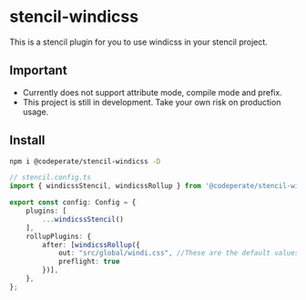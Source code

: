 # stencil-windicss
This is a stencil plugin for you to use windicss in your stencil project.
## Important

- Currently does not support attribute mode, compile mode and prefix.
- This project is still in development. Take your own risk on production usage.

## Install

```bash
npm i @codeperate/stencil-windicss -D
```

```ts
// stencil.config.ts
import { windicssStencil, windicssRollup } from '@codeperate/stencil-windicss'

export const config: Config = {
    plugins: [
        ...windicssStencil()
    ],
    rollupPlugins: {
		after: [windicssRollup({
            out: "src/global/windi.css", //These are the default values.
            preflight: true
        })],
    },
};
```